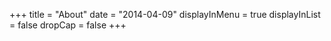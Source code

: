 +++
title = "About"
date = "2014-04-09"
displayInMenu = true
displayInList = false
dropCap = false
+++


#####